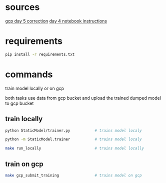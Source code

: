 
# sources

[gcp day 5 correction](https://github.com/lewagon/taxi-fare)
[day 4 notebook instructions](data-challenges/05-Production/04-Deploy-to-Production/Challenge/04-Deploy-to-Production-Challenge.ipynb)

# requirements

``` zsh
pip install -r requirements.txt
```

# commands

train model locally or on gcp

both tasks use data from gcp bucket
and upload the trained dumped model to gcp bucket

## train locally

``` zsh
python StaticModel/trainer.py           # trains model localy
```

``` zsh
python -m StaticModel.trainer           # trains model localy
```

``` zsh
make run_locally                        # trains model locally
```

## train on gcp

``` zsh
make gcp_submit_training                # trains model on gcp
```
